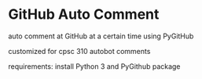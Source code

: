 # GitHub Auto Comment
auto comment at GitHub at a certain time using PyGitHub

customized for cpsc 310 autobot comments

requirements: install Python 3 and PyGithub package
